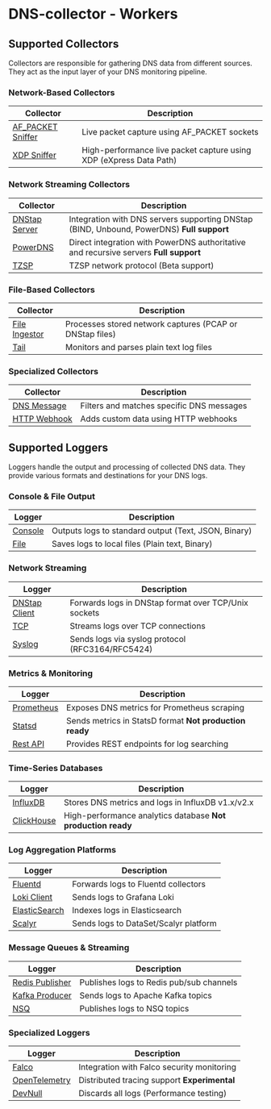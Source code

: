 # DNS-collector - Workers

## Supported Collectors

Collectors are responsible for gathering DNS data from different sources. They act as the input layer of your DNS monitoring pipeline.

### Network-Based Collectors

| Collector | Description |
|-----------|-------------|
| [AF_PACKET Sniffer](collectors/collector_afpacket.md) | Live packet capture using AF_PACKET sockets | 
| [XDP Sniffer](collectors/collector_xdp.md) | High-performance live packet capture using XDP (eXpress Data Path) |

### Network Streaming Collectors

| Collector | Description |
|-----------|-------------|
| [DNStap Server](collectors/collector_dnstap.md) | Integration with DNS servers supporting DNStap (BIND, Unbound, PowerDNS) **Full support**  |
| [PowerDNS](collectors/collector_powerdns.md) | Direct integration with PowerDNS authoritative and recursive servers **Full support** |
| [TZSP](collectors/collector_tzsp.md) | TZSP network protocol (Beta support) |

### File-Based Collectors
| Collector | Description |
|-----------|-------------|
| [File Ingestor](collectors/collector_fileingestor.md) | Processes stored network captures (PCAP or DNStap files) |
| [Tail](collectors/collector_tail.md) | Monitors and parses plain text log files |

### Specialized Collectors
| Collector | Description |
|-----------|-------------|
| [DNS Message](collectors/collector_dnsmessage.md) | Filters and matches specific DNS messages |
| [HTTP Webhook](collectors/collector_webhook.md) | Adds custom data using HTTP webhooks |

## Supported Loggers

Loggers handle the output and processing of collected DNS data. They provide various formats and destinations for your DNS logs.

### Console & File Output
| Logger | Description |
|--------|-------------|
| [Console](loggers/logger_stdout.md) | Outputs logs to standard output (Text, JSON, Binary) |
| [File](loggers/logger_file.md) | Saves logs to local files (Plain text, Binary) |

### Network Streaming
| Logger | Description |
|--------|-------------|
| [DNStap Client](loggers/logger_dnstap.md) | Forwards logs in DNStap format over TCP/Unix sockets |
| [TCP](loggers/logger_tcp.md) | Streams logs over TCP connections |
| [Syslog](loggers/logger_syslog.md) | Sends logs via syslog protocol (RFC3164/RFC5424) |

### Metrics & Monitoring
| Logger | Description |
|--------|-------------|
| [Prometheus](loggers/logger_prometheus.md) | Exposes DNS metrics for Prometheus scraping |
| [Statsd](loggers/logger_statsd.md) | Sends metrics in StatsD format **Not production ready** |
| [Rest API](loggers/logger_restapi.md) | Provides REST endpoints for log searching |

### Time-Series Databases
| Logger | Description |
|--------|-------------|
| [InfluxDB](loggers/logger_influxdb.md) | Stores DNS metrics and logs in InfluxDB v1.x/v2.x |
| [ClickHouse](loggers/logger_clickhouse.md) | High-performance analytics database **Not production ready** |

### Log Aggregation Platforms
| Logger | Description |
|--------|-------------|
| [Fluentd](loggers/logger_fluentd.md) | Forwards logs to Fluentd collectors |
| [Loki Client](loggers/logger_loki.md) | Sends logs to Grafana Loki |
| [ElasticSearch](loggers/logger_elasticsearch.md) | Indexes logs in Elasticsearch |
| [Scalyr](loggers/logger_scalyr.md) | Sends logs to DataSet/Scalyr platform |

### Message Queues & Streaming
| Logger | Description |
|--------|-------------|
| [Redis Publisher](loggers/logger_redis.md) | Publishes logs to Redis pub/sub channels |
| [Kafka Producer](loggers/logger_kafka.md) | Sends logs to Apache Kafka topics |
| [NSQ](loggers/logger_nsq.md) | Publishes logs to NSQ topics |

### Specialized Loggers
| Logger | Description |
|--------|-------------|
| [Falco](loggers/logger_falco.md) | Integration with Falco security monitoring |
| [OpenTelemetry](loggers/logger_opentelemetry.md) | Distributed tracing support **Experimental** |
| [DevNull](loggers/logger_devnull.md) | Discards all logs (Performance testing) |
